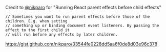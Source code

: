 Credit to [@nikparo](https://github.com/nikparo) for "Running React parent effects before child effects"

```
// Sometimes you want to run parent effects before those of the children. E.g. when setting
// something up or binding document event listeners. By passing the effect to the first child it
// will run before any effects by later children.
```

https://gist.github.com/nikparo/33544fe0228dd5aa6f0de8d03e96c378
